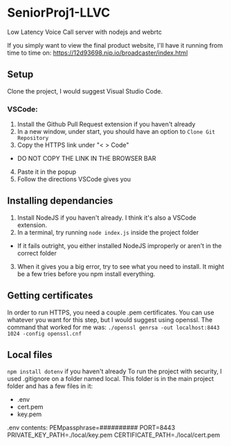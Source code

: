 # SeniorProj1-LLVC
Low Latency Voice Call server with nodejs and webrtc

If you simply want to view the final product website, I'll have it running from time to time on: https://12d93698.nip.io/broadcaster/index.html

## Setup
Clone the project, I would suggest Visual Studio Code.

### VSCode:
1. Install the Github Pull Request extension if you haven't already
2. In a new window, under start, you should have an option to `Clone Git Repository`
3. Copy the HTTPS link under "< > Code"
  - DO NOT COPY THE LINK IN THE BROWSER BAR
4. Paste it in the popup
5. Follow the directions VSCode gives you

## Installing dependancies
1. Install NodeJS if you haven't already. I think it's also a VSCode extension.
2. In a terminal, try running `node index.js` inside the project folder
  - If it fails outright, you either installed NodeJS improperly or aren't in the correct folder
3. When it gives you a big error, try to see what you need to install. It might be a few tries before you npm install everything.

## Getting certificates
In order to run HTTPS, you need a couple .pem certificates.
You can use whatever you want for this step, but I would suggest using openssl.
The command that worked for me was: `./openssl genrsa -out localhost:8443 1024 -config openssl.cnf`

## Local files
`npm install dotenv` if you haven't already
To run the project with security, I used .gitignore on a folder named local.
This folder is in the main project folder and has a few files in it:
- .env
- cert.pem
- key.pem

.env contents:
PEMpassphrase=##########
PORT=8443
PRIVATE_KEY_PATH=./local/key.pem
CERTIFICATE_PATH=./local/cert.pem
